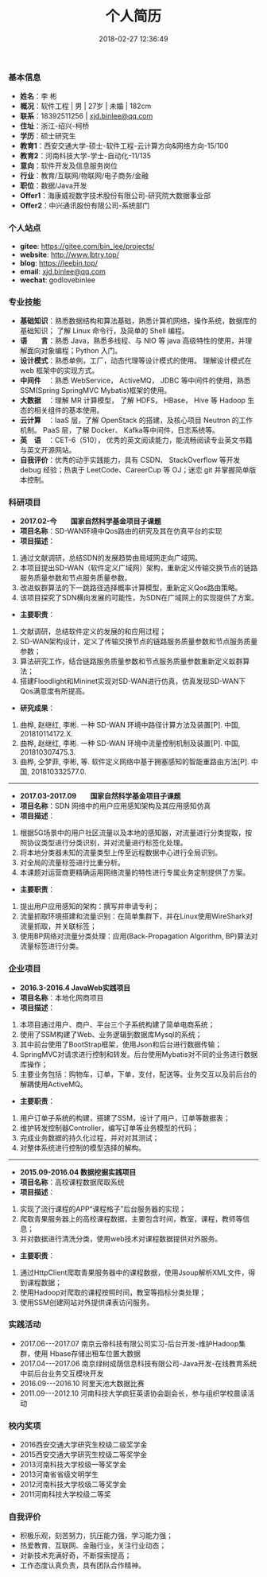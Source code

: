 ﻿---
title: 个人简历
date: 2018-02-27 12:36:49
type: "about"
comments: false
---

### 基本信息
- **姓名**：李 彬
- **概况**：软件工程 | 男 | 27岁 | 未婚 | 182cm
- **联系**：18392511256 | xjd.binlee@qq.com
- **住址**：浙江-绍兴-柯桥
- **学历**：硕士研究生
- **教育1**：西安交通大学-硕士-软件工程-云计算方向&网络方向-15/100
- **教育2**：河南科技大学-学士-自动化-11/135
- **意向**：软件开发及信息服务岗位 &nbsp;&nbsp;
- **行业**：教育/互联网/物联网/电子商务/金融 &nbsp;&nbsp;
- **职位**：数据/Java开发
- **Offer1**：海康威视数字技术股份有限公司-研究院大数据事业部
- **Offer2**：中兴通讯股份有限公司-系统部门

### 个人站点
- **gitee**: https://gitee.com/bin_lee/projects/
- **website**: http://www.lbtry.top/
- **blog**: https://leebin.top/
- **email**: xjd.binlee@qq.com
- **wechat**: godlovebinlee

### 专业技能
+ **基础知识**：熟悉数据结构和算法基础，熟悉计算机网络，操作系统，数据库的基础知识； 了解 Linux 命令行，及简单的 Shell 编程。
+ **语&emsp;&emsp;言**：熟悉 Java，熟悉多线程、与 NIO 等 java 高级特性的使用，并理解面向对象编程；Python 入门。
+ **设计模式**：熟悉单例，工厂，动态代理等设计模式的使用。 理解设计模式在 web 框架中的实现方式。
+ **中间件&emsp;**：熟悉 WebService， ActiveMQ， JDBC 等中间件的使用，熟悉 SSM(Spring SpringMVC Mybatis)框架的使用。
+ **大数据&emsp;**：理解 MR 计算模型， 了解 HDFS， HBase， Hive 等 Hadoop 生态的相关组件的基本使用。
+ **云计算&emsp;**：IaaS 层，了解 OpenStack 的搭建，及核心项目 Neutron 的工作机制。 PaaS 层，了解 Docker、 Kafka等中间件，日志系统等。
+ **英&emsp;语&emsp;**：CET-6（510）， 优秀的英文阅读能力，能流畅阅读专业英文书籍与英文开源网站。
+ **自我评价**：优秀的动手实践能力，具有 CSDN、 StackOverflow 等开发 debug 经验；热衷于 LeetCode、CareerCup 等 OJ；迷恋 git 并掌握简单版本控制。

### 科研项目
- **2017.02-今&emsp;&emsp;国家自然科学基金项目子课题**
- **项目名称**：SD-WAN环境中Qos路由的研究及其在仿真平台的实现
- **项目描述**：
1. 通过文献调研，总结SDN的发展趋势由局域网走向广域网。
2. 本项目提出SD-WAN（软件定义广域网）架构，重新定义传输交换节点的链路服务质量参数和节点服务质量参数。
3. 改进蚁群算法的下一跳路径选择概率计算模型，重新定义Qos路由策略。
4. 该项目探究了SDN横向发展的可能性，为SDN在广域网上的实现提供了方案。
- **主要职责**：
1. 文献调研，总结软件定义的发展的和应用过程；
2. SD-WAN架构设计，定义了传输交换节点的链路服务质量参数和节点服务质量参数；
3. 算法研究工作，结合链路服务质量参数和节点服务质量参数重新定义蚁群算法；
4. 搭建Floodlight和Mininet实现对SD-WAN进行仿真，仿真发现SD-WAN下Qos满意度有所提高。
- **研究成果**：
1. 曲桦, 赵继红, 李彬. 一种 SD-WAN 环境中路径计算方法及装置[P]. 中国, 201810114172.X.
2. 曲桦, 赵继红, 李彬. 一种 SD-WAN 环境中流量控制机制及装置[P]. 中国, 201810307475.3.
3. 曲桦, 仝梦菲, 李彬, 等. 软件定义网络中基于拥塞感知的智能重路由方法[P]. 中国, 201810332577.0.

---

- **2017.03-2017.09&emsp;&emsp;国家自然科学基金项目子课题**
- **项目名称**：SDN 网络中的用户应用感知架构及其应用感知仿真
- **项目描述**：
1. 根据5G场景中的用户社区流量以及本地的感知器，对流量进行分类提取，按照协议类型进行分类识别，并对流量进行标签化处理。
2. 将本地分类器未知的流量类型上传至远程数据中心进行全局识别。
3. 对全局的流量标签进行比重分析。
4. 本课题对运营商更精确运用网络流量的特性进行专属业务定制提供了方案。
- **主要职责**：
1. 提出用户应用感知的架构：撰写并申请专利；
2. 流量抓取环境搭建和流量识别：在简单集群下，并在Linux使用WireShark对流量抓取，并关联标签；
3. 使用BP网络对流量分类处理：应用(Back-Propagation Algorithm, BP)算法对流量标签进行分类。

### 企业项目
- **2016.3-2016.4 JavaWeb实践项目**
- **项目名称**：本地化网商项目
- **项目描述**：
1. 本项目通过用户、商户、平台三个子系统构建了简单电商系统；
2. 使用了SSM构建了Web、业务逻辑到数据库Mysql的系统；
3. 其中前台使用了BootStrap框架，使用Json和后台进行数据传输；
4. SpringMVC对请求进行控制和转发。后台使用Mybatis对不同的业务进行数据库操作；
5. 主要业务包括：购物车，订单，下单，支付，配送等。业务交互以及前后台的解耦使用ActiveMQ。
- **主要职责**：
1. 用户订单子系统的构建，搭建了SSM，设计了用户，订单等数据表；
2. 维护转发控制器Controller，编写订单等业务模型的代码；
3. 完成业务数据的持久化过程，并对对其测试；
4. 对整体系统进行控制的模型选择的解构。

---

- **2015.09-2016.04 数据挖掘实践项目**
- **项目名称**：高校课程数据爬取系统
- **项目描述**：
1. 实现了流行课程的APP“课程格子”后台服务器的实现；
2. 爬取青果服务器上的高校课程数据，主要包含时间，教室，课程，教师等信息；
3. 并对数据进行清洗分类，使用web技术对课程数据提供对外服务。
- **主要职责**：
1. 通过HttpClient爬取青果服务器中的课程数据，使用Jsoup解析XML文件，得到课程数据；
2. 使用Hadoop对爬取的课程按照时间，教室等指标分类处理；
3. 使用SSM创建网站对外提供课表访问服务。

### 实践活动
- 2017.06---2017.07	南京云帝科技有限公司实习-后台开发-维护Hadoop集群，使用 Hbase存储出租车位置大数据
- 2017.04---2017.06	南京绿树成荫信息科技有限公司-Java开发-在线教育系统中前后台业务交互模块开发
- 2016.09---2016.10	阿里天池大数据比赛
- 2011.09---2012.10	河南科技大学疯狂英语协会副会长，参与组织学校晨读活动

### 校内奖项
- 2016西安交通大学研究生校级二级奖学金
- 2015西安交通大学研究生校级二等奖学金
- 2013河南科技大学校级一等奖学金
- 2013河南省省级文明学生
- 2012河南科技大学校级二等奖学金
- 2011河南科技大学校级二等奖

### 自我评价
- 积极乐观，刻苦努力，抗压能力强，学习能力强；
- 热爱教育、互联网、金融行业，关注行业动态；
- 对新技术充满好奇，不断探索提高；
- 工作态度认真负责，具有团队合作精神。
